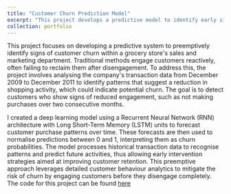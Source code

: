 ```yaml
---
title: "Customer Churn Prediction Model"
excerpt: "This project develops a predictive model to identify early signs of customer churn at a popular UK grocery store chain, using deep learning techniques on historical transaction data. By analyzing patterns of customer engagement, the model forecasts future purchase behaviours and identifies potential churn risks, allowing proactive retention strategies to be implemented effectively. <br/><img src='/images/rnn.png'>"
collection: portfolio
---
```


This project focuses on developing a predictive system to preemptively identify signs of customer churn within a grocery store's sales and marketing department. Traditional methods engage customers reactively, often failing to reclaim them after disengagement. To address this, the project involves analysing the company's transaction data from December 2009 to December 2011 to identify patterns that suggest a reduction in shopping activity, which could indicate potential churn. The goal is to detect customers who show signs of reduced engagement, such as not making purchases over two consecutive months.

I created a deep learning model using a Recurrent Neural Network (RNN) architecture with Long Short-Term Memory (LSTM) units to forecast customer purchase patterns over time. 
These forecasts are then used to normalise predictions between 0 and 1, interpreting them as churn probabilities. The model processes historical transaction data to recognise 
patterns and predict future activities, thus allowing early intervention strategies aimed at improving customer retention. This preemptive approach leverages detailed customer 
behaviour analytics to mitigate the risk of churn by engaging customers before they disengage completely. The code for this project can be found [here](https://github.com/giuseppeinc96/Data-Driven-Projects/tree/main)
